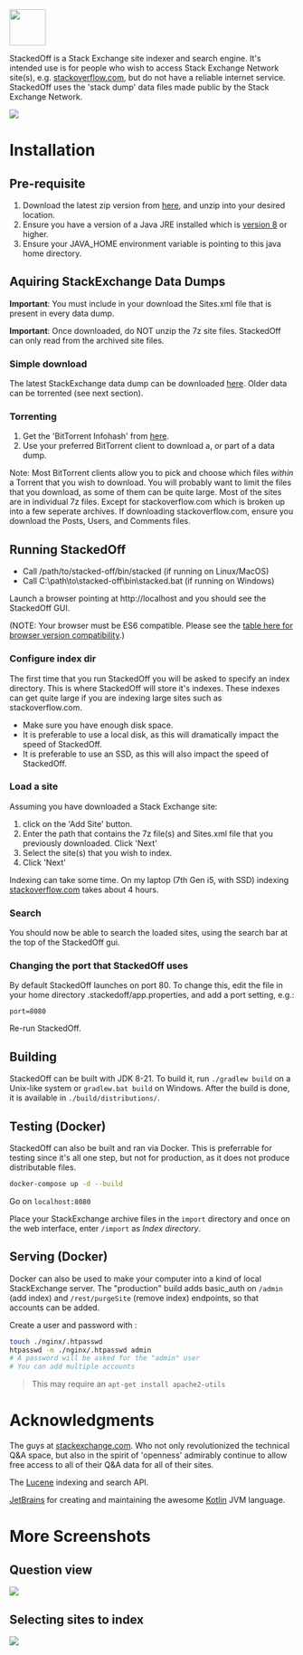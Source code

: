 <img height="64px" src="https://github.com/tools4j/stacked-off/blob/master/src/main/resources/webapp/stacked-off-white.png"/>

StackedOff is a Stack Exchange site indexer and search engine. It's
intended use is for people who wish to access Stack Exchange Network site(s), 
e.g. <a href="https://stackoverflow.com">stackoverflow.com</a>, but do not have a reliable internet service.
StackedOff uses the 'stack dump' data files made public by the Stack Exchange Network.

<img src="https://github.com/tools4j/stacked-off/blob/master/resources/screenshot-search.png">

# Installation

## Pre-requisite

1. Download the latest zip version from <a href="https://github.com/tools4j/stacked-off/tree/master/dist">here</a>, and unzip into your desired location.
2. Ensure you have a version of a Java JRE installed which is <a href="https://www.oracle.com/technetwork/java/javase/downloads/jre8-downloads-2133155.html">version 8</a> or higher.
3. Ensure your JAVA_HOME environment variable is pointing to this java home directory.

## Aquiring StackExchange Data Dumps

**Important**: You must include in your download the Sites.xml file that is present in every data dump.

**Important**: Once downloaded, do NOT unzip the 7z site files. StackedOff can only read from the archived site files.

### Simple download

The latest StackExchange data dump can be downloaded <a href="https://ia600107.us.archive.org/27/items/stackexchange/">here</a>. Older data can be torrented (see next section).

### Torrenting

1. Get the 'BitTorrent Infohash' from <a href="https://meta.stackexchange.com/questions/224873/all-stack-exchange-data-dumps/224922#224922">here</a>.
2. Use your preferred BitTorrent client to download a, or part of a data dump.

Note: Most BitTorrent clients allow you to pick and choose which files _within_ a Torrent that you
wish to download. You will probably want to limit the files that you download, as some of them can be 
quite large. Most of the sites are in individual 7z files. Except for stackoverflow.com which is broken
up into a few seperate archives. If downloading stackoverflow.com, ensure you download the Posts, Users, and Comments files.

## Running StackedOff

* Call /path/to/stacked-off/bin/stacked (if running on Linux/MacOS)
* Call C:\path\to\stacked-off\bin\stacked.bat (if running on Windows)

Launch a browser pointing at http://localhost and you should see the StackedOff GUI.

(NOTE: Your browser must be ES6 compatible. Please see the <a href="https://www.w3schools.com/js/js_es6.asp">table here for browser version compatibility</a>.)

### Configure index dir

The first time that you run StackedOff you will be asked to specify an index directory. This is where StackedOff will store it's indexes. These indexes can get quite large if you are indexing large sites such as stackoverflow.com.

* Make sure you have enough disk space. 
* It is preferable to use a local disk, as this will dramatically impact the speed of StackedOff.
* It is preferable to use an SSD, as this will also impact the speed of StackedOff.

### Load a site

Assuming you have downloaded a Stack Exchange site:

1. click on the 'Add Site' button.
2. Enter the path that contains the 7z file(s) and Sites.xml file that you previously downloaded. Click 'Next'
3. Select the site(s) that you wish to index.
4. Click 'Next'

Indexing can take some time. On my laptop (7th Gen i5, with SSD) indexing <a href="stackoverflow.com">stackoverflow.com</a> takes about 4 hours.

### Search

You should now be able to search the loaded sites, using the search bar at the top of the StackedOff gui.

### Changing the port that StackedOff uses

By default StackedOff launches on port 80.
To change this, edit the file in your home directory .stackedoff/app.properties, and add a port setting, e.g.:

`port=8080`

Re-run StackedOff.

## Building

StackedOff can be built with JDK 8-21. To build it, run `./gradlew build` on a Unix-like system or `gradlew.bat build` on Windows. After the build is done, it is available in `./build/distributions/`.

## Testing (Docker)

StackedOff can also be built and ran via Docker. This is preferrable for testing since it's all one step, but not for production, as it does not produce distributable files.

```bash
docker-compose up -d --build
```

Go on `localhost:8080`

Place your StackExchange archive files in the `import` directory and once on the web interface, enter `/import` as _Index directory_.

## Serving (Docker)

Docker can also be used to make your computer into a kind of local StackExchange server. The "production" build adds basic_auth on `/admin` (add index) and `/rest/purgeSite` (remove index) endpoints, so that accounts can be added.

Create a user and password with :

```bash
touch ./nginx/.htpasswd
htpasswd -m ./nginx/.htpasswd admin
# A password will be asked for the "admin" user
# You can add multiple accounts
```

> This may require an `apt-get install apache2-utils`

# Acknowledgments

The guys at <a href="https://stackexchange.com/">stackexchange.com</a>. Who not only revolutionized the 
technical Q&A space, but also in the spirit of 'openness' admirably continue to allow free access to all of their
Q&A data for all of their sites.

The <a href="https://lucene.apache.org/">Lucene</a> indexing and search API.

<a href="www.jetbrains.com">JetBrains</a> for creating and maintaining the awesome <a href="https://kotlinlang.org/">Kotlin</a> 
JVM language.

# More Screenshots

## Question view

<img src="https://github.com/tools4j/stacked-off/blob/master/resources/screenshot-question.png">

## Selecting sites to index

<img src="https://github.com/tools4j/stacked-off/blob/master/resources/screenshot-selecting-site-to-index.png">
